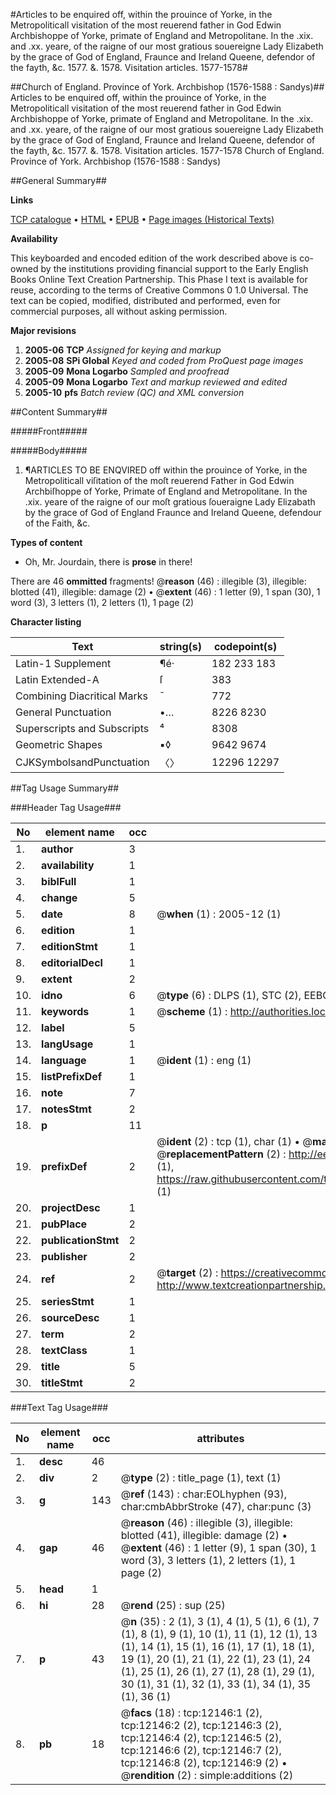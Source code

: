 #Articles to be enquired off, within the prouince of Yorke, in the Metropoliticall visitation of the most reuerend father in God Edwin Archbishoppe of Yorke, primate of England and Metropolitane. In the .xix. and .xx. yeare, of the raigne of our most gratious souereigne Lady Elizabeth by the grace of God of England, Fraunce and Ireland Queene, defendor of the fayth, &c. 1577. &. 1578. Visitation articles. 1577-1578#

##Church of England. Province of York. Archbishop (1576-1588 : Sandys)##
Articles to be enquired off, within the prouince of Yorke, in the Metropoliticall visitation of the most reuerend father in God Edwin Archbishoppe of Yorke, primate of England and Metropolitane. In the .xix. and .xx. yeare, of the raigne of our most gratious souereigne Lady Elizabeth by the grace of God of England, Fraunce and Ireland Queene, defendor of the fayth, &c. 1577. &. 1578.
Visitation articles. 1577-1578
Church of England. Province of York. Archbishop (1576-1588 : Sandys)

##General Summary##

**Links**

[TCP catalogue](http://www.ota.ox.ac.uk/tcp/)  • 
[HTML](http://tei.it.ox.ac.uk/tcp/Texts-HTML/free/A00/A00268.html)  • 
[EPUB](http://tei.it.ox.ac.uk/tcp/Texts-EPUB/free/A00/A00268.epub) • 
[Page images (Historical Texts)](https://data.historicaltexts.jisc.ac.uk/view?pubId=eebo-99847128e&pageId=eebo-99847128e-12146-1)

**Availability**

This keyboarded and encoded edition of the
	       work described above is co-owned by the institutions
	       providing financial support to the Early English Books
	       Online Text Creation Partnership. This Phase I text is
	       available for reuse, according to the terms of Creative
	       Commons 0 1.0 Universal. The text can be copied,
	       modified, distributed and performed, even for
	       commercial purposes, all without asking permission.

**Major revisions**

1. __2005-06__ __TCP__ *Assigned for keying and markup*
1. __2005-08__ __SPi Global__ *Keyed and coded from ProQuest page images*
1. __2005-09__ __Mona Logarbo__ *Sampled and proofread*
1. __2005-09__ __Mona Logarbo__ *Text and markup reviewed and edited*
1. __2005-10__ __pfs__ *Batch review (QC) and XML conversion*

##Content Summary##

#####Front#####

#####Body#####

1. ¶ARTICLES TO BE ENQVIRED off within the prouince of Yorke, in the Metropoliticall viſitation of the moſt reuerend Father in God Edwin Archbiſhoppe of Yorke, Primate of England and Metropolitane. In the .xix. yeare of the raigne of our moſt gratious ſoueraigne Lady Elizabath by the grace of God of England Fraunce and Ireland Queene, defendour of the Faith, &c.

**Types of content**

  * Oh, Mr. Jourdain, there is **prose** in there!

There are 46 **ommitted** fragments! 
 @__reason__ (46) : illegible (3), illegible: blotted (41), illegible: damage (2)  •  @__extent__ (46) : 1 letter (9), 1 span (30), 1 word (3), 3 letters (1), 2 letters (1), 1 page (2)

**Character listing**


|Text|string(s)|codepoint(s)|
|---|---|---|
|Latin-1 Supplement|¶é·|182 233 183|
|Latin Extended-A|ſ|383|
|Combining             Diacritical Marks|̄|772|
|General Punctuation|•…|8226 8230|
|Superscripts             and Subscripts|⁴|8308|
|Geometric Shapes|▪◊|9642 9674|
|CJKSymbolsandPunctuation|〈〉|12296 12297|

##Tag Usage Summary##

###Header Tag Usage###

|No|element name|occ|attributes|
|---|---|---|---|
|1.|__author__|3||
|2.|__availability__|1||
|3.|__biblFull__|1||
|4.|__change__|5||
|5.|__date__|8| @__when__ (1) : 2005-12 (1)|
|6.|__edition__|1||
|7.|__editionStmt__|1||
|8.|__editorialDecl__|1||
|9.|__extent__|2||
|10.|__idno__|6| @__type__ (6) : DLPS (1), STC (2), EEBO-CITATION (1), PROQUEST (1), VID (1)|
|11.|__keywords__|1| @__scheme__ (1) : http://authorities.loc.gov/ (1)|
|12.|__label__|5||
|13.|__langUsage__|1||
|14.|__language__|1| @__ident__ (1) : eng (1)|
|15.|__listPrefixDef__|1||
|16.|__note__|7||
|17.|__notesStmt__|2||
|18.|__p__|11||
|19.|__prefixDef__|2| @__ident__ (2) : tcp (1), char (1)  •  @__matchPattern__ (2) : ([0-9\-]+):([0-9IVX]+) (1), (.+) (1)  •  @__replacementPattern__ (2) : http://eebo.chadwyck.com/downloadtiff?vid=$1&page=$2 (1), https://raw.githubusercontent.com/textcreationpartnership/Texts/master/tcpchars.xml#$1 (1)|
|20.|__projectDesc__|1||
|21.|__pubPlace__|2||
|22.|__publicationStmt__|2||
|23.|__publisher__|2||
|24.|__ref__|2| @__target__ (2) : https://creativecommons.org/publicdomain/zero/1.0/ (1), http://www.textcreationpartnership.org/docs/. (1)|
|25.|__seriesStmt__|1||
|26.|__sourceDesc__|1||
|27.|__term__|2||
|28.|__textClass__|1||
|29.|__title__|5||
|30.|__titleStmt__|2||


###Text Tag Usage###

|No|element name|occ|attributes|
|---|---|---|---|
|1.|__desc__|46||
|2.|__div__|2| @__type__ (2) : title_page (1), text (1)|
|3.|__g__|143| @__ref__ (143) : char:EOLhyphen (93), char:cmbAbbrStroke (47), char:punc (3)|
|4.|__gap__|46| @__reason__ (46) : illegible (3), illegible: blotted (41), illegible: damage (2)  •  @__extent__ (46) : 1 letter (9), 1 span (30), 1 word (3), 3 letters (1), 2 letters (1), 1 page (2)|
|5.|__head__|1||
|6.|__hi__|28| @__rend__ (25) : sup (25)|
|7.|__p__|43| @__n__ (35) : 2 (1), 3 (1), 4 (1), 5 (1), 6 (1), 7 (1), 8 (1), 9 (1), 10 (1), 11 (1), 12 (1), 13 (1), 14 (1), 15 (1), 16 (1), 17 (1), 18 (1), 19 (1), 20 (1), 21 (1), 22 (1), 23 (1), 24 (1), 25 (1), 26 (1), 27 (1), 28 (1), 29 (1), 30 (1), 31 (1), 32 (1), 33 (1), 34 (1), 35 (1), 36 (1)|
|8.|__pb__|18| @__facs__ (18) : tcp:12146:1 (2), tcp:12146:2 (2), tcp:12146:3 (2), tcp:12146:4 (2), tcp:12146:5 (2), tcp:12146:6 (2), tcp:12146:7 (2), tcp:12146:8 (2), tcp:12146:9 (2)  •  @__rendition__ (2) : simple:additions (2)|
